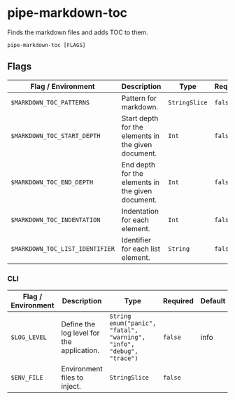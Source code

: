 # pipe-markdown-toc

Finds the markdown files and adds TOC to them.

`pipe-markdown-toc [FLAGS]`

## Flags

| Flag / Environment |  Description   |  Type    | Required | Default |
|---------------- | --------------- | --------------- |  --------------- |  --------------- |
| `$MARKDOWN_TOC_PATTERNS` | Pattern for markdown. | `StringSlice` | `false` | "README.md" |
| `$MARKDOWN_TOC_START_DEPTH` | Start depth for the elements in the given document. | `Int` | `false` | 0 |
| `$MARKDOWN_TOC_END_DEPTH` | End depth for the elements in the given document. | `Int` | `false` | 0 |
| `$MARKDOWN_TOC_INDENTATION` | Indentation for each element. | `Int` | `false` | 0 |
| `$MARKDOWN_TOC_LIST_IDENTIFIER` | Identifier for each list element. | `String` | `false` | - |

### CLI

| Flag / Environment |  Description   |  Type    | Required | Default |
|---------------- | --------------- | --------------- |  --------------- |  --------------- |
| `$LOG_LEVEL` | Define the log level for the application. | `String`<br/>`enum("panic", "fatal", "warning", "info", "debug", "trace")` | `false` | info |
| `$ENV_FILE` | Environment files to inject. | `StringSlice` | `false` |  |
